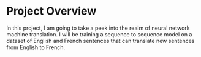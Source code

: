 # Project Overview
In this project, I am going to take a peek into the realm of neural network machine translation. I will be training a sequence to sequence model on a dataset of English and French sentences that can translate new sentences from English to French.